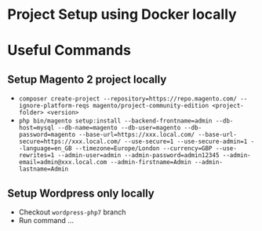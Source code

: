 # Project Setup using Docker locally

# Useful Commands

## Setup Magento 2 project locally

- `composer create-project --repository=https://repo.magento.com/ --ignore-platform-reqs magento/project-community-edition <project-folder> <version>`
- `php bin/magento setup:install --backend-frontname=admin --db-host=mysql --db-name=magento --db-user=magento --db-password=magento --base-url=https://xxx.local.com/ --base-url-secure=https://xxx.local.com/ --use-secure=1 --use-secure-admin=1 --language=en_GB --timezone=Europe/London --currency=GBP --use-rewrites=1 --admin-user=admin --admin-password=admin12345 --admin-email=admin@xxx.local.com --admin-firstname=Admin --admin-lastname=Admin`

## Setup Wordpress only locally

- Checkout `wordpress-php7` branch
- Run command ...